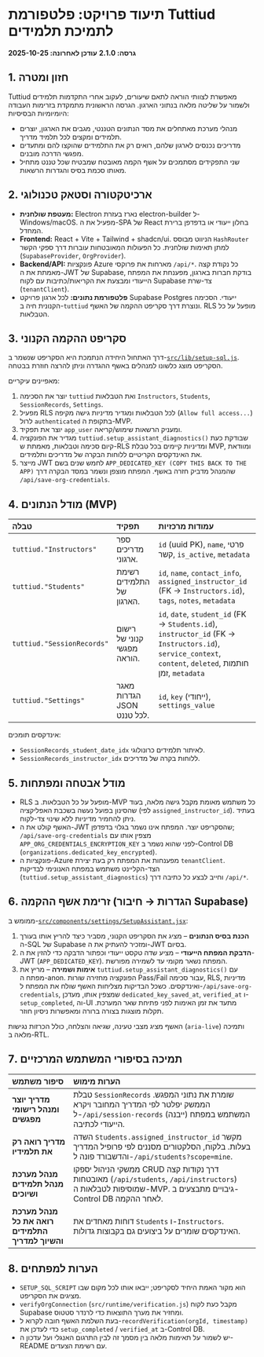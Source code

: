 # תיעוד פרויקט: פלטפורמת Tuttiud לתמיכת תלמידים

**גרסה: 2.1.0**
**עודכן לאחרונה: 2025-10-25**

## 1. חזון ומטרה

Tuttiud מאפשרת לצוותי הוראה לתאם שיעורים, לעקוב אחרי התקדמות תלמידים ולשמור על שליטה מלאה בנתוני הארגון. הגרסה הראשונית מתמקדת בזרימות העבודה היומיומיות הבסיסיות:

- מנהלי מערכת מאתחלים את מסד הנתונים הטננטי, מגבים את הארגון, יוצרים תלמידים ומקצים לכל תלמיד מדריך.
- מדריכים נכנסים לארגון שלהם, רואים רק את התלמידים שהוקצו להם ומתעדים מפגשי הדרכה מובנים.
- שני התפקידים מסתמכים על אשף הקמה מאובטח שמבטיח שכל טננט מתחיל מאותו סכמת בסיס והגדרות הרשאות.

## 2. ארכיטקטורה וסטאק טכנולוגי

- **מעטפת שולחנית:** Electron נארז בעזרת electron-builder ל-Windows/macOS. מפעיל את ה-SPA של React בחלון ייעודי או בדפדפן ברירת המחדל.
- **Frontend:** React + Vite + Tailwind + shadcn/ui. הניווט מבוסס `HashRouter` למתן תאימות שולחנית. כל הפעולות המאובטחות עוברות דרך ספקי הקשר (`SupabaseProvider`, `OrgProvider`).
- **Backend/API:** פונקציות Azure מארחות את פרוקסי `/api/*`. כל נקודת קצה מאמתת את ה-JWT של Supabase, בודקת חברות בארגון, מפענחת את המפתח הייעודי ומבצעת את הקריאות/כתיבות עם לקוח Supabase צד-שרת (`tenantClient`).
- **פלטפורמת נתונים:** לכל ארגון פרויקט Supabase Postgres ייעודי. הסכימה הקנונית חיה ב-`tuttiud` ונוצרת דרך סקריפט ההקמה של האשף. RLS מופעל על כל הטבלאות.

## 3. סקריפט ההקמה הקנוני

דרך האתחול היחידה הנתמכת היא הסקריפט שנשמר ב-[`src/lib/setup-sql.js`](../src/lib/setup-sql.js). הסקריפט מוצג כלשונו למנהלים באשף ההגדרה וניתן להרצה חוזרת בבטחה.

מאפיינים עיקריים:

1. יוצר את הסכימה `tuttiud` ואת הטבלאות `Instructors`, `Students`, `SessionRecords`, `Settings`.
2. מפעיל RLS לכל הטבלאות ומגדיר מדיניות גישה מקיפה (`Allow full access...`) לרול `authenticated` בתקופת ה-MVP.
3. יוצר את תפקיד `app_user` ומעניק הרשאות שימוש/קריאה.
4. מגדיר את הפונקציה `tuttiud.setup_assistant_diagnostics()` שבודקת כעת קיום סכימה וטבלאות, מאמתת ש-RLS ומדיניות קיימים בכל טבלת MVP, ומוודאת את האינדקסים הקריטיים ללוחות הבקרה של מדריכים ותלמידים.
5. מייצר JWT לחמש שנים בשם `APP_DEDICATED_KEY (COPY THIS BACK TO THE APP)` שהמנהל מדביק חזרה באשף. המפתח מוצפן ונשמר במסד הבקרה דרך `/api/save-org-credentials`.

## 4. מודל הנתונים (MVP)

| טבלה | תפקיד | עמודות מרכזיות |
| :--- | :---- | :------------- |
| `tuttiud."Instructors"` | ספר מדריכים ארגוני. | `id` (uuid PK), `name`, פרטי קשר, `is_active`, `metadata` |
| `tuttiud."Students"` | רשימת התלמידים של הארגון. | `id`, `name`, `contact_info`, `assigned_instructor_id` (FK → `Instructors.id`), `tags`, `notes`, `metadata` |
| `tuttiud."SessionRecords"` | רישום קנוני של מפגשי הוראה. | `id`, `date`, `student_id` (FK → `Students.id`), `instructor_id` (FK → `Instructors.id`), `service_context`, `content`, `deleted`, חותמות זמן, `metadata` |
| `tuttiud."Settings"` | מאגר הגדרות JSON לכל טננט. | `id`, `key` (ייחודי), `settings_value` |

אינדקסים תומכים:

- `SessionRecords_student_date_idx` לאיתור תלמידים כרונולוגי.
- `SessionRecords_instructor_idx` ללוחות בקרה של מדריכים.

## 5. מודל אבטחה ומפתחות

- RLS מופעל על כל הטבלאות. ב-MVP כל משתמש מאומת מקבל גישה מלאה, בעוד שהסינון בפועל נעשה בשכבת האפליקציה (לפי `assigned_instructor_id`). בעתיד ניתן להחמיר מדיניות ללא שינוי צד-לקוח.
- האשף קולט את ה-JWT שהסקריפט יוצר. המפתח אינו נשמר בגלוי בדפדפן; `/api/save-org-credentials` מצפין אותו עם `APP_ORG_CREDENTIALS_ENCRYPTION_KEY` לפני שהוא נשמר ב-Control DB (`organizations.dedicated_key_encrypted`).
- פונקציות ה-Azure מפענחות את המפתח רק בעת יצירת `tenantClient`. הצד-הקליינט משתמש במפתח האנונימי לבדיקות (`tuttiud.setup_assistant_diagnostics`) וחייב לבצע כל כתיבה דרך `/api/*`.

## 6. זרימת אשף ההקמה (הגדרות → חיבור Supabase)

ממומש ב-[`src/components/settings/SetupAssistant.jsx`](../src/components/settings/SetupAssistant.jsx):

1. **הכנת בסיס הנתונים** – מציג את הסקריפט הקנוני, מסביר כיצד להריץ אותו בעורך ה-SQL של Supabase ומזכיר להעתיק את ה-JWT בסיום.
2. **הדבקת המפתח הייעודי** – מציע שדה טקסט ייעודי וכפתור הדבקה כדי להזין את ה-JWT (`APP_DEDICATED_KEY`). המפתח נשאר מקומי עד לשמירה מפורשת.
3. **אימות ושמירה** – מריץ את `tuttiud.setup_assistant_diagnostics()` עם מפתח ה-anon. הפונקציה מחזירה שורות Pass/Fail עבור סכימה, RLS, מדיניות ואינדקסים. כשכל הבדיקות מצליחות האשף שולח את המפתח ל-`/api/save-org-credentials`, שמצפין אותו, מעדכן `dedicated_key_saved_at`, `verified_at` ו-`setup_completed`, וה-UI מתעד את זמן האימות לפני פתיחת שאר המערכת. תקלות מוצגות בצורה ברורה ומאפשרות ניסיון חוזר.

האשף מציג מצבי טעינה, שגיאה והצלחה, כולל הכרזות נגישות (`aria-live`) ותמיכה מלאה ב-RTL.

## 7. תמיכה בסיפורי המשתמש המרכזיים

| סיפור משתמש | הערות מימוש |
| :----------- | :----------- |
| **מדריך יוצר ומנהל רישומי מפגשים** | טבלת `SessionRecords` שומרת את נתוני המפגש. הממשק יפלטר לפי המדריך המחובר ויקרא ל-`/api/session-records` (ייבנה) המשתמש במפתח הייעודי לכתיבה. |
| **מדריך רואה רק את תלמידיו** | השדה `Students.assigned_instructor_id` מקשר בעלות. בלקוח, הסלקטורים מסננים לפי פרופיל המדריך והדשבורד פונה ל-`/api/students?scope=mine`. |
| **מנהל מערכת מנהל תלמידים ושיוכים** | ממשקי הניהול יספקו CRUD דרך נקודות קצה מאובטחות (`/api/students`, `/api/instructors`) שמוסיפות לטבלאות ה-MVP. גיבויים מתבצעים ב-Control DB לאחר ההקמה. |
| **מנהל מערכת רואה את כל התלמידים והשיוך למדריך** | דוחות מאחדים את `Students` ו-`Instructors`. האינדקסים שומרים על ביצועים גם בקבוצות גדולות. |

## 8. הערות למפתחים

- `SETUP_SQL_SCRIPT` הוא מקור האמת היחיד לסקריפט; ייבאו אותו לכל מקום שבו מציגים את הסקריפט.
- `verifyOrgConnection` (`src/runtime/verification.js`) מקבל כעת לקוח Supabase ומחזיר את מערך התוצאות כדי לרנדר סטטוס.
- בעת השלמת האשף חובה לקרוא ל-`recordVerification(orgId, timestamp)` כדי לעדכן את `setup_completed` / `verified_at` ב-Control DB.
- יש לשמור על תאימות מלאה בין מסמך זה לבין התרגום האנגלי ועל עדכון ה-README עם רשימת הצעדים.
